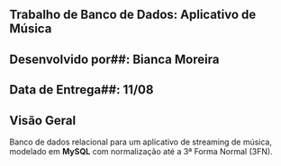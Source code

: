 ## Trabalho de Banco de Dados: Aplicativo de Música

## Desenvolvido por##: Bianca Moreira
## Data de Entrega##: 11/08

## Visão Geral
Banco de dados relacional para um aplicativo de streaming de música, modelado em **MySQL** com normalização até a 3ª Forma Normal (3FN).  
